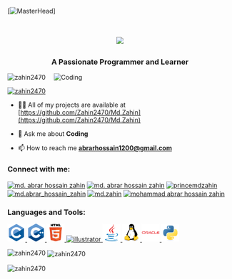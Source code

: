 [![MasterHead](https://user-images.githubusercontent.com/90236635/232446433-d5540fa2-fe28-4bb8-b929-cdb51fe61336.gif)]
<h1 align="center">
    <img src="https://readme-typing-svg.herokuapp.com/?font=Righteous&size=35&center=true&vCenter=true&width=500&height=70&duration=4000&lines=Hi+There!+👋;+I'm+Abrar+Hossain+Zahin!;" />
</h1>
<h3 align="center">A Passionate Programmer and Learner </h3>
<img align="right" alt="Coding" width="400" src="https://t4.ftcdn.net/jpg/03/13/40/45/360_F_313404541_e9YZ3pht6oEEkMXuhxTboqXA2B2ShNnC.jpg">
<p align="left"> <img src="https://komarev.com/ghpvc/?username=zahin2470&label=Profile%20views&color=0e75b6&style=flat" alt="zahin2470" /> </p>

<p align="left"> <a href="https://github.com/ryo-ma/github-profile-trophy"><img src="https://github-profile-trophy.vercel.app/?username=zahin2470" alt="zahin2470" /></a> </p>

- 👨‍💻 All of my projects are available at [https://github.com/Zahin2470/Md.Zahin](https://github.com/Zahin2470/Md.Zahin)

- 💬 Ask me about **Coding**

- 📫 How to reach me **abrarhossain1200@gmail.com**

<h3 align="left">Connect with me:</h3>
<p align="left">
<a href="https://linkedin.com/in/md. abrar hossain zahin" target="blank"><img align="center" src="https://raw.githubusercontent.com/rahuldkjain/github-profile-readme-generator/master/src/images/icons/Social/linked-in-alt.svg" alt="md. abrar hossain zahin" height="30" width="40" /></a>
<a href="https://fb.com/md. abrar hossain zahin" target="blank"><img align="center" src="https://raw.githubusercontent.com/rahuldkjain/github-profile-readme-generator/master/src/images/icons/Social/facebook.svg" alt="md. abrar hossain zahin" height="30" width="40" /></a>
<a href="https://instagram.com/princemdzahin" target="blank"><img align="center" src="https://raw.githubusercontent.com/rahuldkjain/github-profile-readme-generator/master/src/images/icons/Social/instagram.svg" alt="princemdzahin" height="30" width="40" /></a>
<a href="https://www.youtube.com/c/md.abrar_hossain_zahin" target="blank"><img align="center" src="https://raw.githubusercontent.com/rahuldkjain/github-profile-readme-generator/master/src/images/icons/Social/youtube.svg" alt="md.abrar_hossain_zahin" height="30" width="40" /></a>
<a href="https://codeforces.com/profile/md.zahin" target="blank"><img align="center" src="https://raw.githubusercontent.com/rahuldkjain/github-profile-readme-generator/master/src/images/icons/Social/codeforces.svg" alt="md.zahin" height="30" width="40" /></a>
<a href="https://www.leetcode.com/mohammad abrar hossain zahin" target="blank"><img align="center" src="https://raw.githubusercontent.com/rahuldkjain/github-profile-readme-generator/master/src/images/icons/Social/leet-code.svg" alt="mohammad abrar hossain zahin" height="30" width="40" /></a>
</p>

<h3 align="left">Languages and Tools:</h3>
<p align="left"> <a href="https://www.cprogramming.com/" target="_blank" rel="noreferrer"> <img src="https://raw.githubusercontent.com/devicons/devicon/master/icons/c/c-original.svg" alt="c" width="40" height="40"/> </a> <a href="https://www.w3schools.com/cpp/" target="_blank" rel="noreferrer"> <img src="https://raw.githubusercontent.com/devicons/devicon/master/icons/cplusplus/cplusplus-original.svg" alt="cplusplus" width="40" height="40"/> </a> <a href="https://www.w3.org/html/" target="_blank" rel="noreferrer"> <img src="https://raw.githubusercontent.com/devicons/devicon/master/icons/html5/html5-original-wordmark.svg" alt="html5" width="40" height="40"/> </a> <a href="https://www.adobe.com/in/products/illustrator.html" target="_blank" rel="noreferrer"> <img src="https://www.vectorlogo.zone/logos/adobe_illustrator/adobe_illustrator-icon.svg" alt="illustrator" width="40" height="40"/> </a> <a href="https://www.java.com" target="_blank" rel="noreferrer"> <img src="https://raw.githubusercontent.com/devicons/devicon/master/icons/java/java-original.svg" alt="java" width="40" height="40"/> </a> <a href="https://www.linux.org/" target="_blank" rel="noreferrer"> <img src="https://raw.githubusercontent.com/devicons/devicon/master/icons/linux/linux-original.svg" alt="linux" width="40" height="40"/> </a> <a href="https://www.oracle.com/" target="_blank" rel="noreferrer"> <img src="https://raw.githubusercontent.com/devicons/devicon/master/icons/oracle/oracle-original.svg" alt="oracle" width="40" height="40"/> </a> <a href="https://www.python.org" target="_blank" rel="noreferrer"> <img src="https://raw.githubusercontent.com/devicons/devicon/master/icons/python/python-original.svg" alt="python" width="40" height="40"/> </a> </p>

<p><img align="left" src="https://github-readme-stats.vercel.app/api/top-langs?username=zahin2470&show_icons=true&locale=en&layout=compact" alt="zahin2470" /></p>

<p>&nbsp;<img align="center" src="https://github-readme-stats.vercel.app/api?username=zahin2470&show_icons=true&locale=en" alt="zahin2470" /></p>

<p><img align="center" src="https://github-readme-streak-stats.herokuapp.com/?user=zahin2470&" alt="zahin2470" /></p>
